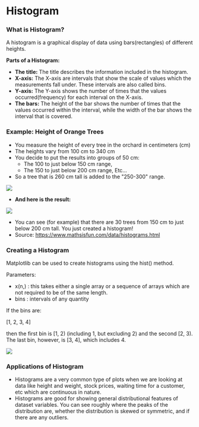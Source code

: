 # Histogram

### What is **Histogram?** 

A histogram is a graphical display of data using bars\(rectangles\) of different heights.

**Parts of a Histogram:**

* **The title:** The title describes the information included in the histogram.
* **X-axis:** The X-axis are intervals that show the scale of values which the measurements fall under. These intervals are also called bins.
* **Y-axis:** The Y-axis shows the number of times that the values occurred\(frequency\) for each interval on the X-axis.
* **The bars:** The height of the bar shows the number of times that the values occurred within the interval, while the width of the bar shows the interval that is covered.

### **Example: Height of Orange Trees**

* You measure the height of every tree in the orchard in centimeters \(cm\)
* The heights vary from 100 cm to 340 cm
* You decide to put the results into groups of 50 cm:
  * The 100 to just below 150 cm range,
  * The 150 to just below 200 cm range, Etc…
* So a tree that is 260 cm tall is added to the "250-300" range.

![](https://lh5.googleusercontent.com/15xqYxG9h5snjcXxgH3pPplNxh7kQdD4zsnluS6N-6L3QhsRKmJ4TYFwBxlhx7wsTjnGevYRqkBCYHMvkFv0eeVMEdzF9W_iXOPtK83-mjpE2w5IcO4jZY9teKVmNzH_nBKJ1D0OwBk=s0)

* **And here is the result:** 

![](https://lh3.googleusercontent.com/i1a-OvjJh-AmC0fO5rJI_pdz4X6vII_DAHJowHPTqbBn_lomzG7ppU5jxibTufIfWSA_xlwz4iSK6J4Vu_7LvxDmbRG9oqIkcfsZp9LC9n39qU94_-E9T50QzMRLZIYZ6N4-SZVwjLo=s0)

* You can see \(for example\) that there are 30 trees from 150 cm to just below 200 cm tall. You just created a histogram!
* Source: https://www.mathsisfun.com/data/histograms.html

### Creating a Histogram 

Matplotlib can be used to create histograms using the hist\(\) method. 

Parameters:

* x\(n,\) : this takes either a single array or a sequence of arrays which are not required to be of the same length.
* bins : intervals of any quantity

If the bins are: 

\[1, 2, 3, 4\]

then the first bin is \[1, 2\) \(including 1, but excluding 2\) and the second \[2, 3\). The last bin, however, is \[3, 4\], which includes 4.  


![](https://lh3.googleusercontent.com/4b5vWDWb_vKczyxCW15jBttrCHm5PJ8eNOpnBiPKOpPVjIp-l0eRanZjJsyEzCQX-fd6G6wK4S6fw8t2B6Ib5AE6xhgSUNObHHctQbSxYDzANVUKxniJubMuspXYY-33Z_KroTxKrRI=s0)

### **Applications of Histogram** 

* Histograms are a very common type of plots when we are looking at data like height and weight, stock prices, waiting time for a customer, etc which are continuous in nature.
* Histograms are good for showing general distributional features of dataset variables. You can see roughly where the peaks of the distribution are, whether the distribution is skewed or symmetric, and if there are any outliers.

